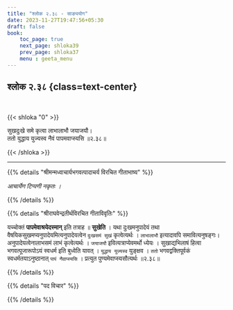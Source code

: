 ```yaml
---
title: "श्लोक २.३८ - साङ्ययोग"
date: 2023-11-27T19:47:56+05:30
draft: false
book:
    toc_page: true
    next_page: shloka39
    prev_page: shloka37
    menu : geeta_menu
---
```




## श्लोक २.३८ {class=text-center}

<br/>

{{< shloka  "0"  >}}

सुखदुःखे समे कृत्वा लाभालाभौ जयाजयौ।   
ततो युद्धाय युज्यस्व नैवं पापमवाप्स्यसि  ॥२.३८॥

{{< /shloka >}}

---


{{% details "श्रीमन्मध्वाचार्यभगवत्पादाचर्य विरचित  गीताभाष्य" %}}

*आचार्येण टिप्पणी नकृतः ।*

{{% /details %}}



{{% details "श्रीराघवेन्द्रतीर्थविरचित गीताविवृतिः" %}}

यच्चोक्तं **पापमेवाश्रयेदस्मान्‌** इति तत्राह ॥ 
**सुखेति** । यथा दुःखमनुपादेयं तथा 
वैषयिकसुखमप्यनुपादेयमित्यनुपादेयत्वेन `दुःखसमं सुखं` 
कृत्वेत्यर्थः । `लाभालाभौ` इत्यादावपि समावित्यनुषङ्गः। 
अनुपादेयत्वेनालाभसमं लाभं कृत्वेत्यर्थः । 
`जयाजयौ` इवित्यत्राप्येवमर्थो ध्येयः । 
सुखाद्यभिलाषं हित्वा भगवत्पूजारूपोऽयं स्वधर्म इति 
बुध्वेति यावत्‌ । `युद्धाय युज्यस्व` युङ्क्षव । 
`ततो` भगवद्वक्तिपूर्वकं स्वधर्मतयाऽनुष्ठानात् 
`पापं नैवाप्स्यसि` । प्रत्युत 
पुण्यमेवाप्स्यसौत्यर्थः ॥२.३८॥


{{% /details %}}



{{% details "पद विचार" %}}


{{% /details %}}
